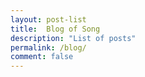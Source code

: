 ```yaml
---
layout: post-list
title:  Blog of Song
description: "List of posts"
permalink: /blog/
comment: false
---
```


